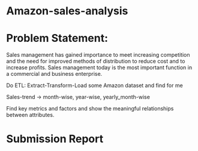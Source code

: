 # Amazon-sales-analysis 

# Problem Statement:
Sales management has gained importance to meet increasing competition and the need for improved methods of distribution to reduce cost
and to increase profits. Sales management today is the most important function in a commercial and business enterprise.

Do ETL: Extract-Transform-Load some Amazon dataset and find for me

Sales-trend -> month-wise, year-wise, yearly_month-wise

Find key metrics and factors and show the meaningful relationships between
attributes. 

# Submission Report
